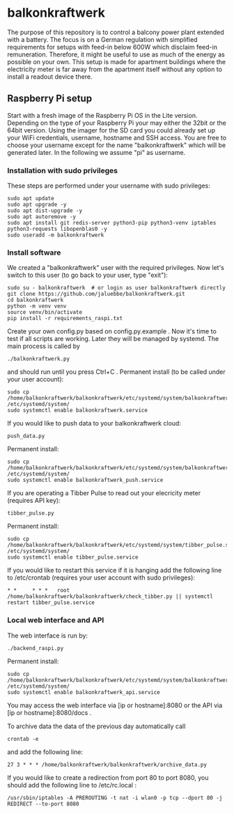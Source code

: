 # balkonkraftwerk
The purpose of this repository is to control a balcony power plant extended with a battery. 
The focus is on a German regulation with simplified requirements for setups with feed-in below 600W which disclaim feed-in remuneration. 
Therefore, it might be useful to use as much of the energy as possible on your own. 
This setup is made for apartment buildings where the electricity meter is far away from the apartment itself without any option to install a readout device there.

## Raspberry Pi setup
Start with a fresh image of the Raspberry Pi OS in the Lite version.
Depending on the type of your Raspberry Pi your may either the 32bit or the 64bit version.
Using the imager for the SD card you could already set up your WiFi credentials, username, hostname and SSH access.
You are free to choose your username except for the name "balkonkraftwerk" which will be generated later.
In the following we assume "pi" as username.

### Installation with sudo privileges
These steps are performed under your username with sudo privileges:
```
sudo apt update
sudo apt upgrade -y
sudo apt dist-upgrade -y
sudo apt autoremove -y
sudo apt install git redis-server python3-pip python3-venv iptables python3-requests libopenblas0 -y
sudo useradd -m balkonkraftwerk
```

### Install software
We created a "balkonkraftwerk" user with the required privileges.
Now let's switch to this user (to go back to your user, type "exit"):
```
sudo su - balkonkraftwerk  # or login as user balkonkraftwerk directly
git clone https://github.com/jaluebbe/balkonkraftwerk.git
cd balkonkraftwerk
python -m venv venv
source venv/bin/activate
pip install -r requirements_raspi.txt
```

Create your own config.py based on config.py.example .
Now it's time to test if all scripts are working.
Later they will be managed by systemd.
The main process is called by
```
./balkonkraftwerk.py
```
and should run until you press Ctrl+C .
Permanent install (to be called under your user account):
```
sudo cp /home/balkonkraftwerk/balkonkraftwerk/etc/systemd/system/balkonkraftwerk.service /etc/systemd/system/
sudo systemctl enable balkonkraftwerk.service
```

If you would like to push data to your balkonkraftwerk cloud:
```
push_data.py
```
Permanent install:
```
sudo cp /home/balkonkraftwerk/balkonkraftwerk/etc/systemd/system/balkonkraftwerk_push.service /etc/systemd/system/
sudo systemctl enable balkonkraftwerk_push.service
```

If you are operating a Tibber Pulse to read out your elecricity meter (requires API key):
```
tibber_pulse.py
```
Permanent install:
```
sudo cp /home/balkonkraftwerk/balkonkraftwerk/etc/systemd/system/tibber_pulse.service /etc/systemd/system/
sudo systemctl enable tibber_pulse.service
```
If you would like to restart this service if it is hanging add the following line to /etc/crontab (requires your user account with sudo privileges):
```
* *     * * *   root    /home/balkonkraftwerk/balkonkraftwerk/check_tibber.py || systemctl restart tibber_pulse.service
```

### Local web interface and API
The web interface is run by:
```
./backend_raspi.py
```
Permanent install:
```
sudo cp /home/balkonkraftwerk/balkonkraftwerk/etc/systemd/system/balkonkraftwerk_api.service /etc/systemd/system/
sudo systemctl enable balkonkraftwerk_api.service
```
You may access the web interface via [ip or hostname]:8080 or the API via [ip or hostname]:8080/docs .


To archive data the data of the previous day automatically call
```
crontab -e
```
and add the following line:
```
27 3 * * * /home/balkonkraftwerk/balkonkraftwerk/archive_data.py
```

If you would like to create a redirection from port 80 to port 8080,
you should add the following line to /etc/rc.local :
```
/usr/sbin/iptables -A PREROUTING -t nat -i wlan0 -p tcp --dport 80 -j REDIRECT --to-port 8080
```
